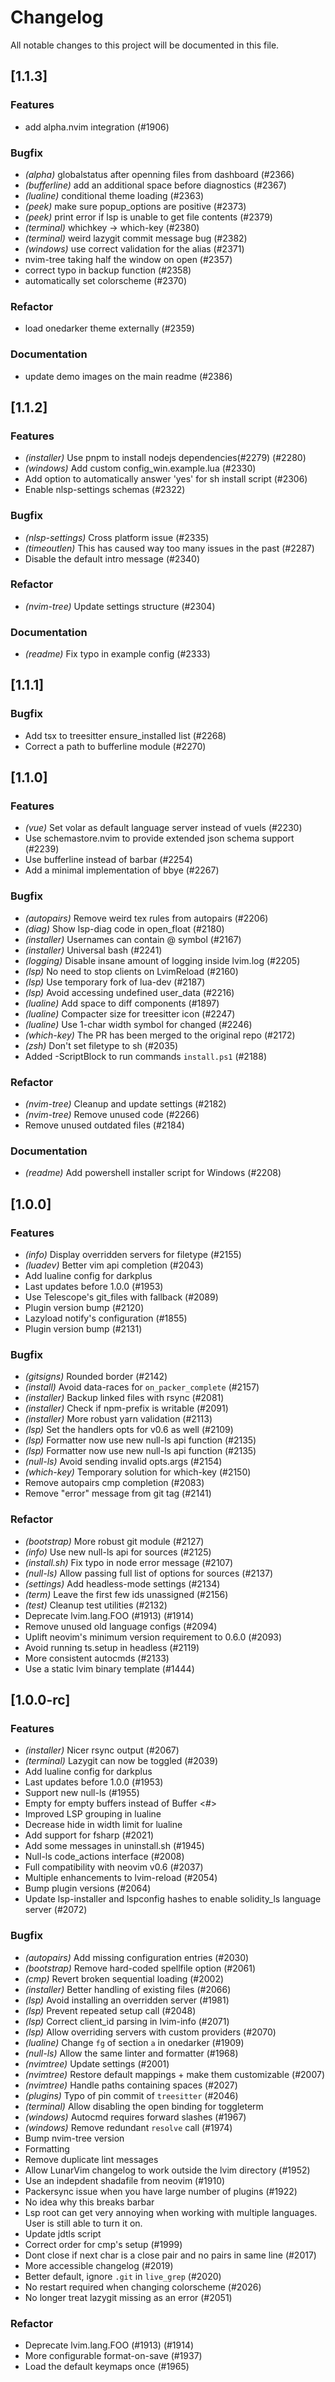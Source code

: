 # Changelog

All notable changes to this project will be documented in this file.

## [1.1.3]

### <!-- 1 --> Features

- add alpha.nvim integration (#1906)

### <!-- 2 --> Bugfix

- _(alpha)_ globalstatus after openning files from dashboard (#2366)
- _(bufferline)_ add an additional space before diagnostics (#2367)
- _(lualine)_ conditional theme loading (#2363)
- _(peek)_ make sure popup_options are positive (#2373)
- _(peek)_ print error if lsp is unable to get file contents (#2379)
- _(terminal)_ whichkey -> which-key (#2380)
- _(terminal)_ weird lazygit commit message bug (#2382)
- _(windows)_ use correct validation for the alias (#2371)
- nvim-tree taking half the window on open (#2357)
- correct typo in backup function (#2358)
- automatically set colorscheme (#2370)

### <!-- 3 --> Refactor

- load onedarker theme externally (#2359)

### <!-- 4 --> Documentation

- update demo images on the main readme (#2386)

## [1.1.2]

### <!-- 1 --> Features

- _(installer)_ Use pnpm to install nodejs dependencies(#2279) (#2280)
- _(windows)_ Add custom config_win.example.lua (#2330)
- Add option to automatically answer 'yes' for sh install script (#2306)
- Enable nlsp-settings schemas (#2322)

### <!-- 2 --> Bugfix

- _(nlsp-settings)_ Cross platform issue (#2335)
- _(timeoutlen)_ This has caused way too many issues in the past (#2287)
- Disable the default intro message (#2340)

### <!-- 3 --> Refactor

- _(nvim-tree)_ Update settings structure (#2304)

### <!-- 4 --> Documentation

- _(readme)_ Fix typo in example config (#2333)

## [1.1.1]

### <!-- 2 --> Bugfix

- Add tsx to treesitter ensure_installed list (#2268)
- Correct a path to bufferline module (#2270)

## [1.1.0]

### <!-- 1 --> Features

- _(vue)_ Set volar as default language server instead of vuels (#2230)
- Use schemastore.nvim to provide extended json schema support (#2239)
- Use bufferline instead of barbar (#2254)
- Add a minimal implementation of bbye (#2267)

### <!-- 2 --> Bugfix

- _(autopairs)_ Remove weird tex rules from autopairs (#2206)
- _(diag)_ Show lsp-diag code in open_float (#2180)
- _(installer)_ Usernames can contain @ symbol (#2167)
- _(installer)_ Universal bash (#2241)
- _(logging)_ Disable insane amount of logging inside lvim.log (#2205)
- _(lsp)_ No need to stop clients on LvimReload (#2160)
- _(lsp)_ Use temporary fork of lua-dev (#2187)
- _(lsp)_ Avoid accessing undefined user_data (#2216)
- _(lualine)_ Add space to diff components (#1897)
- _(lualine)_ Compacter size for treesitter icon (#2247)
- _(lualine)_ Use 1-char width symbol for changed (#2246)
- _(which-key)_ The PR has been merged to the original repo (#2172)
- _(zsh)_ Don't set filetype to sh (#2035)
- Added -ScriptBlock to run commands ```install.ps1``` (#2188)

### <!-- 3 --> Refactor

- _(nvim-tree)_ Cleanup and update settings (#2182)
- _(nvim-tree)_ Remove unused code (#2266)
- Remove unused outdated files (#2184)

### <!-- 4 --> Documentation

- _(readme)_ Add powershell installer script for Windows (#2208)

## [1.0.0]

### <!-- 1 --> Features

- _(info)_ Display overridden servers for filetype (#2155)
- _(luadev)_ Better vim api completion (#2043)
- Add lualine config for darkplus
- Last updates before 1.0.0 (#1953)
- Use Telescope's git_files with fallback (#2089)
- Plugin version bump (#2120)
- Lazyload notify's configuration (#1855)
- Plugin version bump (#2131)

### <!-- 2 --> Bugfix

- _(gitsigns)_ Rounded border (#2142)
- _(install)_ Avoid data-races for `on_packer_complete` (#2157)
- _(installer)_ Backup linked files with rsync (#2081)
- _(installer)_ Check if npm-prefix is writable (#2091)
- _(installer)_ More robust yarn validation (#2113)
- _(lsp)_ Set the handlers opts for v0.6 as well (#2109)
- _(lsp)_ Formatter now use new null-ls api function (#2135)
- _(lsp)_ Formatter now use new null-ls api function (#2135)
- _(null-ls)_ Avoid sending invalid opts.args (#2154)
- _(which-key)_ Temporary solution for which-key (#2150)
- Remove autopairs cmp completion (#2083)
- Remove "error" message from git tag (#2141)

### <!-- 3 --> Refactor

- _(bootstrap)_ More robust git module (#2127)
- _(info)_ Use new null-ls api for sources (#2125)
- _(install.sh)_ Fix typo in node error message (#2107)
- _(null-ls)_ Allow passing full list of options for sources (#2137)
- _(settings)_ Add headless-mode settings (#2134)
- _(term)_ Leave the first few ids unassigned (#2156)
- _(test)_ Cleanup test utilities (#2132)
- Deprecate lvim.lang.FOO (#1913) (#1914)
- Remove unused old language configs (#2094)
- Uplift neovim's minimum version requirement to 0.6.0 (#2093)
- Avoid running ts.setup in headless (#2119)
- More consistent autocmds (#2133)
- Use a static lvim binary template (#1444)

## [1.0.0-rc]

### <!-- 1 --> Features

- _(installer)_ Nicer rsync output (#2067)
- _(terminal)_ Lazygit can now be toggled (#2039)
- Add lualine config for darkplus
- Last updates before 1.0.0 (#1953)
- Support new null-ls (#1955)
- Empty for empty buffers instead of Buffer <#>
- Improved LSP grouping in lualine
- Decrease hide in width limit for lualine
- Add support for fsharp (#2021)
- Add some messages in uninstall.sh (#1945)
- Null-ls code_actions interface (#2008)
- Full compatibility with neovim v0.6 (#2037)
- Multiple enhancements to lvim-reload (#2054)
- Bump plugin versions (#2064)
- Update lsp-installer and lspconfig hashes to enable solidity_ls language server (#2072)

### <!-- 2 --> Bugfix

- _(autopairs)_ Add missing configuration entries (#2030)
- _(bootstrap)_ Remove hard-coded spellfile option (#2061)
- _(cmp)_ Revert broken sequential loading (#2002)
- _(installer)_ Better handling of existing files (#2066)
- _(lsp)_ Avoid installing an overridden server (#1981)
- _(lsp)_ Prevent repeated setup call (#2048)
- _(lsp)_ Correct client_id parsing in lvim-info (#2071)
- _(lsp)_ Allow overriding servers with custom providers (#2070)
- _(lualine)_ Change `fg` of section `a` in onedarker (#1909)
- _(null-ls)_ Allow the same linter and formatter (#1968)
- _(nvimtree)_ Update settings (#2001)
- _(nvimtree)_ Restore default mappings + make them customizable (#2007)
- _(nvimtree)_ Handle paths containing spaces (#2027)
- _(plugins)_ Typo of pin commit of `treesitter` (#2046)
- _(terminal)_ Allow disabling the open binding for toggleterm
- _(windows)_ Autocmd requires forward slashes (#1967)
- _(windows)_ Remove redundant `resolve` call (#1974)
- Bump nvim-tree version
- Formatting
- Remove duplicate lint messages
- Allow LunarVim changelog to work outside the lvim directory (#1952)
- Use an indepdent shadafile from neovim (#1910)
- Packersync issue when you have large number of plugins (#1922)
- No idea why this breaks barbar
- Lsp root can get very annoying when working with multiple languages. User is still able to turn it on.
- Update jdtls script
- Correct order for cmp's setup (#1999)
- Dont close if next char is a close pair and no pairs in same line (#2017)
- More accessible changelog (#2019)
- Better default, ignore `.git` in `live_grep` (#2020)
- No restart required when changing colorscheme (#2026)
- No longer treat lazygit missing as an error (#2051)

### <!-- 3 --> Refactor

- Deprecate lvim.lang.FOO (#1913) (#1914)
- More configurable format-on-save (#1937)
- Load the default keymaps once (#1965)

<!-- generated by git-cliff -->
